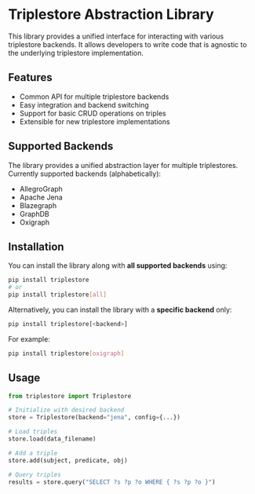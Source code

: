 # Triplestore Abstraction Library

This library provides a unified interface for interacting
with various triplestore backends.
It allows developers to write code that is agnostic
to the underlying triplestore implementation.

## Features

- Common API for multiple triplestore backends
- Easy integration and backend switching
- Support for basic CRUD operations on triples
- Extensible for new triplestore implementations

## Supported Backends

The library provides a unified abstraction layer for multiple triplestores.  
Currently supported backends (alphabetically):

- AllegroGraph
- Apache Jena
- Blazegraph
- GraphDB
- Oxigraph

## Installation

You can install the library along with **all supported backends** using:

```bash
pip install triplestore
# or
pip install triplestore[all]
```

Alternatively, you can install the library with a **specific backend** only:
```bash
pip install triplestore[<backend>]
```
For example:
```bash
pip install triplestore[oxigraph]
```

## Usage

```python
from triplestore import Triplestore

# Initialize with desired backend
store = Triplestore(backend="jena", config={...})

# Load triples
store.load(data_filename)

# Add a triple
store.add(subject, predicate, obj)

# Query triples
results = store.query("SELECT ?s ?p ?o WHERE { ?s ?p ?o }")
```
